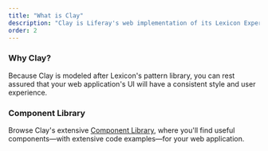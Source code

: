 ```yaml
---
title: "What is Clay"
description: "Clay is Liferay's web implementation of its Lexicon Experience Language. Built with Bootstrap as a foundation, it's comprised of HTML, CSS, and JS."
order: 2
---
```


### Why Clay?

Because Clay is modeled after Lexicon's pattern library, you can rest assured that your web application's UI will have a consistent style and user experience.


### Component Library

Browse Clay's extensive [Component Library](/docs/components), where you'll find useful components—with extensive code examples—for your web application.

